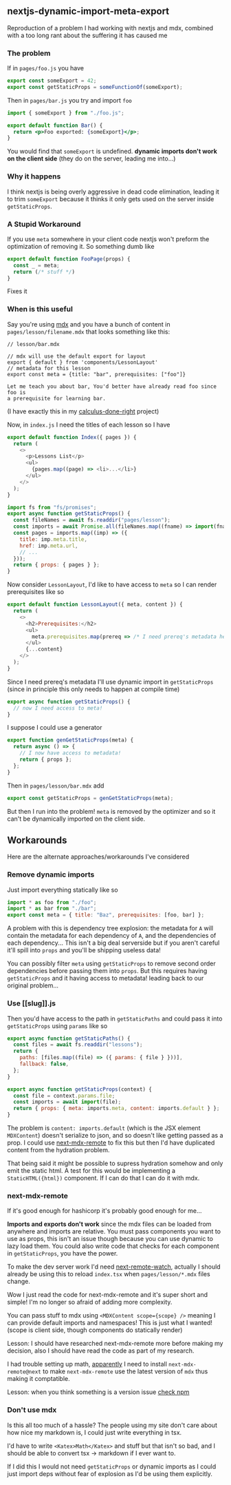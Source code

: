 ## nextjs-dynamic-import-meta-export

Reproduction of a problem I had working with nextjs and mdx, combined with a too long rant about the suffering it has caused me

### The problem

If in `pages/foo.js` you have

```js
export const someExport = 42;
export const getStaticProps = someFunctionOf(someExport);
```

Then in `pages/bar.js` you try and import `foo`

```jsx
import { someExport } from "./foo.js";

export default function Bar() {
  return <p>Foo exported: {someExport}</p>;
}
```

You would find that `someExport` is undefined. **dynamic imports don't work on the client side** (they do on the server, leading me into...)

### Why it happens

I think nextjs is being overly aggressive in dead code elimination, leading it to trim `someExport` because it thinks it only gets used on the server inside `getStaticProps`.

### A Stupid Workaround

If you use `meta` somewhere in your client code nextjs won't preform the optimization of removing it. So something dumb like

```js
export default function FooPage(props) {
  const _ = meta;
  return (/* stuff */)
}
```

Fixes it

### When is this useful

Say you're using [mdx](https://mdxjs.com/) and you have a bunch of content in `pages/lesson/filename.mdx` that looks something like this:

```mdx
// lesson/bar.mdx

// mdx will use the default export for layout
export { default } from 'components/LessonLayout'
// metadata for this lesson
export const meta = {title: "bar", prerequisites: ["foo"]}

Let me teach you about bar, You'd better have already read foo since foo is
a prerequisite for learning bar.
```

(I have exactly this in my [calculus-done-right](https://calculus-done-right.com) project)

Now, in `index.js` I need the titles of each lesson so I have

```js
export default function Index({ pages }) {
  return (
    <>
      <p>Lessons List</p>
      <ul>
        {pages.map((page) => <li>...</li>}
      </ul>
    </>
  );
}

import fs from "fs/promises";
export async function getStaticProps() {
  const fileNames = await fs.readdir("pages/lesson");
  const imports = await Promise.all(fileNames.map((fname) => import(fname)));
  const pages = imports.map((imp) => ({
    title: imp.meta.title,
    href: imp.meta.url,
    // ...
  }));
  return { props: { pages } };
}
```

Now consider `LessonLayout`, I'd like to have access to `meta` so I can render prerequisites like so

```js
export default function LessonLayout({ meta, content }) {
  return (
    <>
      <h2>Prerequisites:</h2>
      <ul>
        meta.prerequisites.map(prereq => /* I need prereq's metadata here! */)
      </ul>
      {...content}
    </>
  );
}
```

Since I need prereq's metadata I'll use dynamic import in `getStaticProps` (since in principle this only needs to happen at compile time)

```js
export async function getStaticProps() {
  // now I need access to meta!
}
```

I suppose I could use a generator

```js
export function genGetStaticProps(meta) {
  return async () => {
    // I now have access to metadata!
    return { props };
  };
}
```

Then in `pages/lesson/bar.mdx` add

```js
export const getStaticProps = genGetStaticProps(meta);
```

But then I run into the problem! `meta` is removed by the optimizer and so it can't be dynamically imported on the client side.

## Workarounds

Here are the alternate approaches/workarounds I've considered

### Remove dynamic imports

Just import everything statically like so

```js
import * as foo from "./foo";
import * as bar from "./bar";
export const meta = { title: "Baz", prerequisites: [foo, bar] };
```

A problem with this is dependency tree explosion: the metadata for `A` will contain the metadata for each dependency of `A`, and the dependencies of each dependency... This isn't a big deal serverside but if you aren't careful it'll spill into `props` and you'll be shipping useless data!

You can possibly filter `meta` using `getStaticProps` to remove second order dependencies before passing them into `props`. But this requires having `getStaticProps` and it having access to metadata! leading back to our original problem...

### Use [[slug]].js

Then you'd have access to the path in `getStaticPaths` and could pass it into `getStaticProps` using `params` like so

```js
export async function getStaticPaths() {
  const files = await fs.readdir("lessons");
  return {
    paths: [files.map((file) => ({ params: { file } }))],
    fallback: false,
  };
}

export async function getStaticProps(context) {
  const file = context.params.file;
  const imports = await import(file);
  return { props: { meta: imports.meta, content: imports.default } };
}
```

The problem is `content: imports.default` (which is the JSX element `MDXContent`) doesn't serialize to json, and so doesn't like getting passed as a prop.
I could use [next-mdx-remote](https://github.com/hashicorp/next-mdx-remote) to fix this but then I'd have duplicated content from the hydration problem.

That being said it might be possible to supress hydration somehow and only emit the static html. A test for this would be implementing a `StaticHTML({html})` component. If I can do that I can do it with mdx.

### next-mdx-remote

If it's good enough for hashicorp it's probably good enough for me...

**Imports and exports don't work** since the mdx files can be loaded from anywhere and imports are relative.
You must pass components you want to use as props, this isn't an issue though because you can use dynamic to lazy load them.
You could also write code that checks for each component in `getStaticProps`, you have the power.

To make the dev server work I'd need [next-remote-watch](https://github.com/hashicorp/next-remote-watch), actually I should already be using this to reload `index.tsx` when `pages/lesson/*.mdx` files change.

Wow I just read the code for next-mdx-remote and it's super short and simple! I'm no longer so afraid of adding more complexity.

You can pass stuff to mdx using `<MDXContent scope={scope} />` meaning I can provide default imports and namespaces! This is just what I wanted! (scope is client side, though components do statically render)

Lesson: I should have researched next-mdx-remote more before making my decision, also I should have read the code as part of my research.

I had trouble setting up math, [apparently](https://github.com/hashicorp/next-mdx-remote/issues/221#issuecomment-1018929713) I need to install `next-mdx-remote@next` to make `next-mdx-remote` use the latest version of `mdx` thus making it comptatible.

Lesson: when you think something is a version issue [check npm](https://www.npmjs.com/package/next-mdx-remote?activeTab=versions)

### Don't use mdx

Is this all too much of a hassle? The people using my site don't care about how nice my markdown is, I could just write everything in tsx.

I'd have to write `<Katex>Math</Katex>` and stuff but that isn't so bad, and I should be able to convert tsx -> markdown if I ever want to.

If I did this I would not need `getStaticProps` or dynamic imports as I could just import deps without fear of explosion as I'd be using them explicitly.
